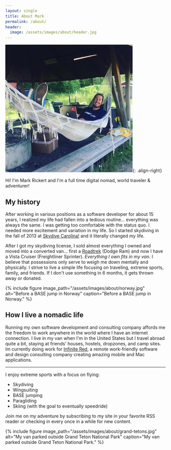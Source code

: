```yaml
---
layout: single
title: About Mark
permalink: /about/
header:
  image: /assets/images/about/header.jpg
---
```

![Working in a hammock in Sweden](/assets/images/about/sweden-hammock_tn.jpg){: .align-right}

Hi! I'm Mark Rickert and I'm a full time digital nomad, world traveler &amp; adventurer!

## My history

After working in various positions as a software developer for about 15 years, I realized my life had fallen into a tedious routine... everything was always the same. I was getting too comfortable with the status quo. I needed more excitement and variation in my life. So I started skydiving in the fall of 2013 at [Skydive Carolina!](http://www.skydivecarolina.com/) and it literally changed my life.

After I got my skydiving license, I sold almost everything I owned and moved into a converted van... first a [Roadtrek](http://www.roadtrek.com/) (Dodge Ram) and now I have a Vista Cruiser (Freightliner Sprinter). *Everything I own fits in my van.* I believe that possessions only serve to weigh me down mentally and physically. I strive to live a simple life focusing on traveling, extreme sports, family, and friends. If I don't use something in 6 months, it gets thrown away or donated.

{% include figure image_path="/assets/images/about/norway.jpg" alt="Before a BASE jump in Norway" caption="Before a BASE jump in Norway." %}

## How I live a nomadic life

Running my own software development and consulting company affords me the freedom to work anywhere in the world where I have an internet connection. I live in my van when I'm in the United States but I travel abroad quite a bit, staying at friends' houses, hostels, dropzones, and camp sites. Im currently doing work for [Infinite Red](http://infinite.red), a remote work-friendly software and design consulting company creating amazing mobile and Mac applications.

---

I enjoy extreme sports with a focus on flying:

 - Skydiving
 - Wingsuiting
 - BASE jumping
 - Paragliding
 - Skiing (with the goal to eventually speedride)

Join me on my adventure by subscribing to my site in your favorite RSS reader or checking in every once in a while for new content.

{% include figure image_path="/assets/images/about/grand-tetons.jpg" alt="My van parked outside Grand Teton National Park" caption="My van parked outside Grand Teton National Park." %}
